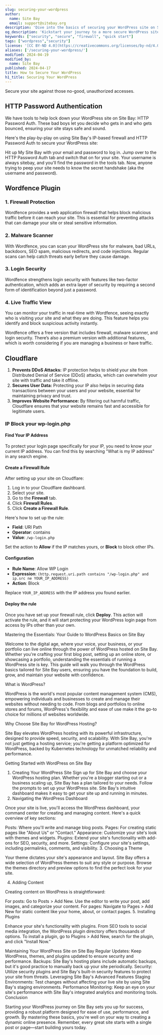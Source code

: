 ```yaml
---
slug: securing-your-wordpress
author:
  name: Site Bay
  email: support@sitebay.org
description: 'Dive into the basics of securing your WordPress site on Site Bay, including setting up user accounts, configuring a firewall, securing SSH, and disabling unused network services like XMLRPC.'
og_description: 'Kickstart your journey to a more secure WordPress site with Site Bay by configuring a firewall, securing SSH, and disabling unused network services such as XMLRPC.'
keywords: ["security", "secure", "firewall", "quick start"]
tags: ["wordpress","security"]
license: '[CC BY-ND 4.0](https://creativecommons.org/licenses/by-nd/4.0)'
aliases: ['/securing-your-wordpress/']
modified: 2024-04-19
modified_by:
  name: Site Bay
published: 2024-04-17
title: How to Secure Your WordPress
h1_title: Securing Your WordPress
---
```


Secure your site against those no-good, unauthorized accesses.

## HTTP Password Authentication

We have tools to help lock down your WordPress site on Site Bay: HTTP Password Auth. These bad boys let you decide who gets in and who gets bounced, ensuring your site stays safe and sound.

Here's the play-by-play on using Site Bay's IP-based firewall and HTTP Password Auth to secure your WordPress site:

Hit up My Site Bay with your email and password to log in.
Jump over to the HTTP Password Auth tab and switch that on for your site.
Your username is always sitebay, and you'll find the password in the tools tab. Now, anyone trying to peep your site needs to know the secret handshake (aka the username and password).

## Wordfence Plugin
### 1. Firewall Protection

Wordfence provides a web application firewall that helps block malicious traffic before it can reach your site. This is essential for preventing attacks that can damage your site or steal sensitive information.

### 2. Malware Scanner

With Wordfence, you can scan your WordPress site for malware, bad URLs, backdoors, SEO spam, malicious redirects, and code injections. Regular scans can help catch threats early before they cause damage.

### 3. Login Security

Wordfence strengthens login security with features like two-factor authentication, which adds an extra layer of security by requiring a second form of identification beyond just a password.

### 4. Live Traffic View

You can monitor your traffic in real-time with Wordfence, seeing exactly who is visiting your site and what they are doing. This feature helps you identify and block suspicious activity instantly.

Wordfence offers a free version that includes firewall, malware scanner, and login security. There’s also a premium version with additional features, which is worth considering if you are managing a business or have traffic.

## Cloudflare

1. **Prevents DDoS Attacks:** IP protection helps to shield your site from Distributed Denial of Service (DDoS) attacks, which can overwhelm your site with traffic and take it offline.
2. **Secures User Data:** Protecting your IP also helps in securing data transactions between your users and your website, essential for maintaining privacy and trust.
3. **Improves Website Performance:** By filtering out harmful traffic, Cloudflare ensures that your website remains fast and accessible for legitimate users.

### IP Block your wp-login.php
#### Find Your IP Address
To protect your login page specifically for your IP, you need to know your current IP address. You can find this by searching "What is my IP address" in any search engine.

#### Create a Firewall Rule
After setting up your site on Cloudflare:

1. Log in to your Cloudflare dashboard.
1. Select your site.
1. Go to the **Firewall** tab.
1. Click **Firewall Rules**.
1. Click **Create a Firewall Rule**.

Here's how to set up the rule:

- **Field**: URI Path
- **Operator**: contains
- **Value**: `/wp-login.php`

Set the action to **Allow** if the IP matches yours, or **Block** to block other IPs.

#### Configuration
- **Rule Name**: Allow WP Login
- **Expression**: `(http.request.uri.path contains "/wp-login.php" and ip.src ne YOUR_IP_ADDRESS)`
- **Action**: Block

Replace `YOUR_IP_ADDRESS` with the IP address you found earlier.

#### Deploy the rule
Once you have set up your firewall rule, click **Deploy**. This action will activate the rule, and it will start protecting your WordPress login page from access by IPs other than your own.



Mastering the Essentials: Your Guide to WordPress Basics on Site Bay

Welcome to the digital age, where your voice, your business, or your portfolio can live online through the power of WordPress hosted on Site Bay. Whether you're crafting your first blog post, setting up an online store, or showcasing a portfolio, understanding the essentials of running a WordPress site is key. This guide will walk you through the WordPress basics tailored for Site Bay users, ensuring you have the foundation to build, grow, and maintain your website with confidence.

What is WordPress?

WordPress is the world's most popular content management system (CMS), empowering individuals and businesses to create and manage their websites without needing to code. From blogs and portfolios to online stores and forums, WordPress's flexibility and ease of use make it the go-to choice for millions of websites worldwide.

Why Choose Site Bay for WordPress Hosting?

Site Bay elevates WordPress hosting with its powerful infrastructure, designed to provide speed, security, and scalability. With Site Bay, you're not just getting a hosting service; you're getting a platform optimized for WordPress, backed by Kubernetes technology for unmatched reliability and performance.

Getting Started with WordPress on Site Bay
1. Creating Your WordPress Site
Sign up for Site Bay and choose your WordPress hosting plan. Whether you're a blogger starting out or a business scaling up, Site Bay has a plan tailored to your needs.
Follow the prompts to set up your WordPress site. Site Bay's intuitive dashboard makes it easy to get your site up and running in minutes.
2. Navigating the WordPress Dashboard

Once your site is live, you'll access the WordPress dashboard, your command center for creating and managing content. Here's a quick overview of key sections:

Posts: Where you'll write and manage blog posts.
Pages: For creating static pages like "About Us" or "Contact."
Appearance: Customize your site's look with themes and widgets.
Plugins: Extend your site's functionality with add-ons for SEO, security, and more.
Settings: Configure your site's settings, including permalinks, comments, and visibility.
3. Choosing a Theme

Your theme dictates your site's appearance and layout. Site Bay offers a wide selection of WordPress themes to suit any style or purpose. Browse the themes directory and preview options to find the perfect look for your site.

4. Adding Content

Creating content on WordPress is straightforward:

For posts: Go to Posts > Add New. Use the editor to write your post, add images, and categorize your content.
For pages: Navigate to Pages > Add New for static content like your home, about, or contact pages.
5. Installing Plugins

Enhance your site's functionality with plugins. From SEO tools to social media integration, the WordPress plugin directory offers thousands of options. To install a plugin, go to Plugins > Add New, search for the plugin, and click "Install Now."

Maintaining Your WordPress Site on Site Bay
Regular Updates: Keep WordPress, themes, and plugins updated to ensure security and performance.
Backups: Site Bay's hosting plans include automatic backups, but it's good practice to manually back up your site periodically.
Security: Utilize security plugins and Site Bay's built-in security features to protect your site from threats.
Leveraging Site Bay's Advanced Features
Staging Environments: Test changes without affecting your live site by using Site Bay's staging environments.
Performance Monitoring: Keep an eye on your site's performance with Site Bay's integrated analytics and monitoring tools.
Conclusion

Starting your WordPress journey on Site Bay sets you up for success, providing a robust platform designed for ease of use, performance, and growth. By mastering these basics, you're well on your way to creating a dynamic online presence. Remember, every great site starts with a single post or page—start building yours today.